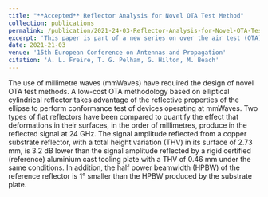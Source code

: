 ```yaml
---
title: "**Accepted** Reflector Analysis for Novel OTA Test Method"
collection: publications
permalink: /publication/2021-24-03-Reflector-Analysis-for-Novel-OTA-Test-Method
excerpt: 'This paper is part of a new series on over the air test (OTA) techniques at 26GHz.'
date: 2021-21-03
venue: '15th European Conference on Antennas and Propagation'
citation: 'A. L. Freire, T. G. Pelham, G. Hilton, M. Beach'
---
```

The use of millimetre waves (mmWaves) have required the design of novel OTA test methods. A low-cost OTA methodology based on elliptical cylindrical reflector takes advantage of the reflective properties of the ellipse to perform conformance test of devices operating at mmWaves. Two types of flat reflectors have been compared to quantify the effect that deformations in their surfaces, in the order of millimetres, produce in the reflected signal at 24 GHz. The signal amplitude reflected from a copper substrate reflector, with a total height variation (THV) in its surface of 2.73 mm, is 3.2 dB lower than the signal amplitude reflected by a rigid certified (reference) aluminium cast tooling plate with a THV of 0.46 mm under the same conditions. In addition, the half power beamwidth (HPBW) of the reference reflector is 1° smaller than the HPBW produced by the substrate plate.
